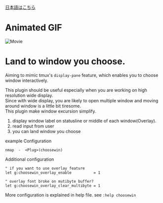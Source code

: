 [日本語はこちら](https://github.com/t9md/vim-choosewin/blob/master/README-JP.md)

# Animated GIF

![Movie](http://gifzo.net/YAymLEsrhf.gif)

# Land to window you choose.
Aiming to mimic tmux's `display-pane` feature, which enables you to choose window interactively.  

This plugin should be useful especially when you are working on high resolution wide display.  
Since with wide display, you are likely to open multiple window and moving around window is a little bit tiresome.  
This plugin make window excursion simplify.  

  1. display window label on statusline or middle of each window(Overlay).
  2. read input from user
  3. you can land window you choose

example Configuration
```Vim
nmap  -  <Plug>(choosewin)
```

Additional configuration
```Vim
" if you want to use overlay feature
let g:choosewin_overlay_enable          = 1

" overlay font broke on mutibyte buffer?
let g:choosewin_overlay_clear_multibyte = 1
```

More configuration is explained in help file. see `:help choosewin`
